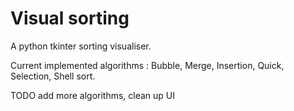 # Visual sorting

A python tkinter sorting visualiser.

Current implemented algorithms : Bubble, Merge, Insertion, Quick, Selection, Shell sort.

TODO add more algorithms, clean up UI
